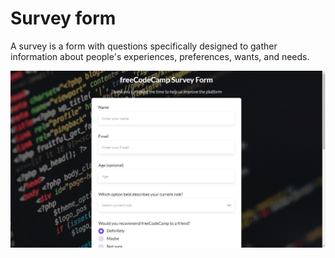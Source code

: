 # Survey form

A survey is a form with questions specifically designed to gather information about people's experiences, preferences, wants, and needs.

![screenshot](https://github.com/DionysusBenstein/survey-form/blob/master/assets/images/screenshot.png)
